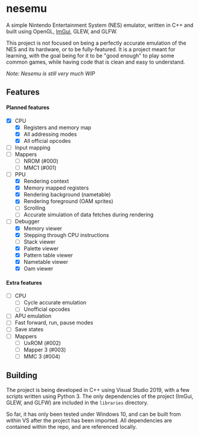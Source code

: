 # nesemu

A simple Nintendo Entertainment System (NES) emulator, written in C++ and built using OpenGL, [ImGui](https://github.com/ocornut/imgui), GLEW, and GLFW.

This project is not focused on being a perfectly accurate emulation of the NES and its hardware, or to be fully-featured. It is a project meant for learning, with the goal being for it to be "good enough" to play some common games, while having code that is clean and easy to understand.

_Note: Nesemu is still very much WIP_

## Features

#### Planned features

- [x] CPU
    - [x] Registers and memory map
    - [x] All addressing modes
    - [x] All official opcodes
- [ ] Input mapping
- [ ] Mappers
    - [ ] NROM (#000)
    - [ ] MMC1 (#001)
- [ ] PPU
    - [x] Rendering context
    - [x] Memory mapped registers
    - [x] Rendering background (nametable)
    - [x] Rendering foreground (OAM sprites)
    - [ ] Scrolling
    - [ ] Accurate simulation of data fetches during rendering
- [ ] Debugger
    - [x] Memory viewer
    - [x] Stepping through CPU instructions
    - [ ] Stack viewer
    - [x] Palette viewer
    - [x] Pattern table viewer
    - [x] Nametable viewer
    - [x] Oam viewer

#### Extra features

- [ ] CPU
    - [ ] Cycle accurate emulation
    - [ ] Unofficial opcodes
- [ ] APU emulation
- [ ] Fast forward, run, pause modes
- [ ] Save states
- [ ] Mappers
    - [ ] UxROM (#002)
    - [ ] Mapper 3 (#003)
    - [ ] MMC 3 (#004)

## Building

The project is being developed in C++ using Visual Studio 2019, with a few scripts written using Python 3.
The only dependencies of the project (ImGui, GLEW, and GLFW) are included in the `libraries` directory.  

So far, it has only been tested under Windows 10, and can be built from within VS after the project has been imported. All dependencies are contained within the repo, and are referenced locally.